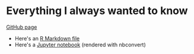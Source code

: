 # Everything I always wanted to know

[GitHub page](https://josselinnoirel.github.io/everything/)

* Here's an [R Markdown file](testme)
* Here's a [Jupyter notebook](testipy) (rendered with nbconvert)
